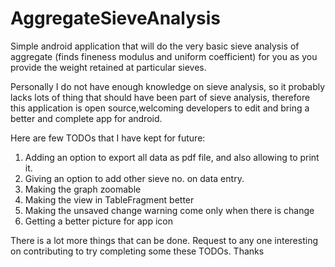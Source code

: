 # AggregateSieveAnalysis

Simple android application that will do the very basic sieve analysis of aggregate (finds fineness modulus and uniform coefficient) for you as you provide the weight retained at particular sieves.

Personally I do not have enough knowledge on sieve analysis, so it probably lacks lots of thing that should have been part of sieve analysis, therefore this application is open source,welcoming developers to edit and bring a better and complete app for android.

Here are few TODOs that I have kept for future:
1. Adding an option to export all data as pdf file, and also allowing to print it.
2. Giving an option to add other sieve no. on data entry.
3. Making the graph zoomable 
4. Making the view in TableFragment better
5. Making the unsaved change warning come only when there is change
6. Getting a better picture for app icon

There is a lot more things that can be done. Request to any one interesting on contributing to try completing some these TODOs. 
Thanks 
